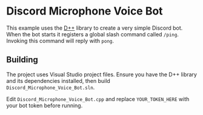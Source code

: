 # Discord Microphone Voice Bot

This example uses the [D++](https://dpp.dev/) library to create a very simple
Discord bot. When the bot starts it registers a global slash command called
`/ping`. Invoking this command will reply with `pong`.

## Building

The project uses Visual Studio project files. Ensure you have the D++ library
and its dependencies installed, then build `Discord_Microphone_Voice_Bot.sln`.

Edit `Discord_Microphone_Voice_Bot.cpp` and replace `YOUR_TOKEN_HERE` with your
bot token before running.
